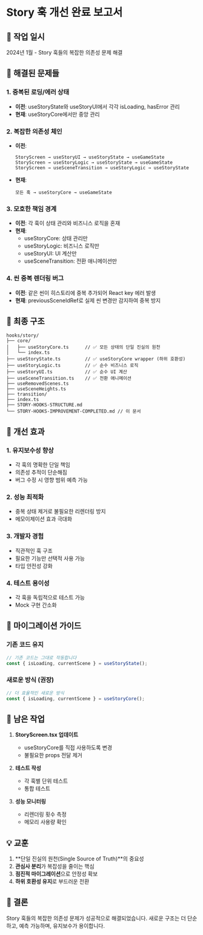 # Story 훅 개선 완료 보고서

## 📅 작업 일시
2024년 1월 - Story 훅들의 복잡한 의존성 문제 해결

## 🎯 해결된 문제들

### 1. **중복된 로딩/에러 상태**
- **이전**: useStoryState와 useStoryUI에서 각각 isLoading, hasError 관리
- **현재**: useStoryCore에서만 중앙 관리

### 2. **복잡한 의존성 체인**
- **이전**: 
  ```
  StoryScreen → useStoryUI → useStoryState → useGameState
  StoryScreen → useStoryLogic → useStoryState → useGameState  
  StoryScreen → useSceneTransition → useStoryLogic → useStoryState
  ```
- **현재**:
  ```
  모든 훅 → useStoryCore → useGameState
  ```

### 3. **모호한 책임 경계**
- **이전**: 각 훅이 상태 관리와 비즈니스 로직을 혼재
- **현재**: 
  - useStoryCore: 상태 관리만
  - useStoryLogic: 비즈니스 로직만
  - useStoryUI: UI 계산만
  - useSceneTransition: 전환 애니메이션만

### 4. **씬 중복 렌더링 버그**
- **이전**: 같은 씬이 히스토리에 중복 추가되어 React key 에러 발생
- **현재**: previousSceneIdRef로 실제 씬 변경만 감지하여 중복 방지

## 📁 최종 구조

```
hooks/story/
├── core/
│   ├── useStoryCore.ts      // ✅ 모든 상태의 단일 진실의 원천
│   └── index.ts             
├── useStoryState.ts         // ✅ useStoryCore wrapper (하위 호환성)
├── useStoryLogic.ts         // ✅ 순수 비즈니스 로직
├── useStoryUI.ts            // ✅ 순수 UI 계산
├── useSceneTransition.ts    // ✅ 전환 애니메이션
├── useRemovedScenes.ts      
├── useSceneHeights.ts       
├── transition/              
├── index.ts                 
├── STORY-HOOKS-STRUCTURE.md 
└── STORY-HOOKS-IMPROVEMENT-COMPLETED.md // 이 문서
```

## 🚀 개선 효과

### 1. **유지보수성 향상**
- 각 훅의 명확한 단일 책임
- 의존성 추적이 단순해짐
- 버그 수정 시 영향 범위 예측 가능

### 2. **성능 최적화**
- 중복 상태 제거로 불필요한 리렌더링 방지
- 메모이제이션 효과 극대화

### 3. **개발자 경험**
- 직관적인 훅 구조
- 필요한 기능만 선택적 사용 가능
- 타입 안전성 강화

### 4. **테스트 용이성**
- 각 훅을 독립적으로 테스트 가능
- Mock 구현 간소화

## 🔄 마이그레이션 가이드

### 기존 코드 유지
```typescript
// 기존 코드는 그대로 작동합니다
const { isLoading, currentScene } = useStoryState();
```

### 새로운 방식 (권장)
```typescript
// 더 효율적인 새로운 방식
const { isLoading, currentScene } = useStoryCore();
```

## 📝 남은 작업

1. **StoryScreen.tsx 업데이트**
   - useStoryCore를 직접 사용하도록 변경
   - 불필요한 props 전달 제거

2. **테스트 작성**
   - 각 훅별 단위 테스트
   - 통합 테스트

3. **성능 모니터링**
   - 리렌더링 횟수 측정
   - 메모리 사용량 확인

## 💡 교훈

1. **단일 진실의 원천(Single Source of Truth)**의 중요성
2. **관심사 분리**가 복잡성을 줄이는 핵심
3. **점진적 마이그레이션**으로 안정성 확보
4. **하위 호환성 유지**로 부드러운 전환

## 🎉 결론

Story 훅들의 복잡한 의존성 문제가 성공적으로 해결되었습니다. 
새로운 구조는 더 단순하고, 예측 가능하며, 유지보수가 용이합니다.